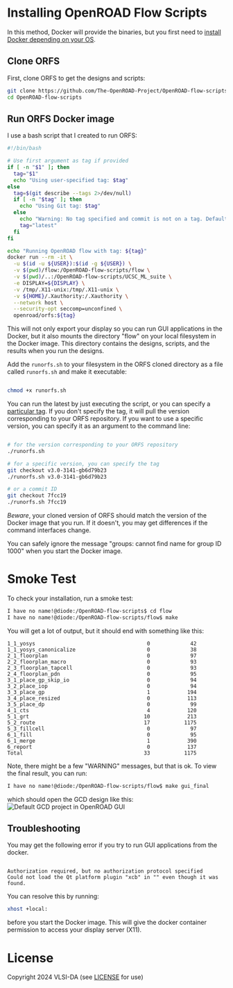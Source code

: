 # Installing OpenROAD Flow Scripts

In this method, Docker will provide the binaries, but you first need to [install
Docker depending on your OS](docker.md).

## Clone ORFS

First, clone ORFS to get the designs and scripts:

```bash
git clone https://github.com/The-OpenROAD-Project/OpenROAD-flow-scripts.git
cd OpenROAD-flow-scripts
```

## Run ORFS Docker image

I use a bash script that I created to run ORFS:

```bash
#!/bin/bash

# Use first argument as tag if provided
if [ -n "$1" ]; then
  tag="$1"
  echo "Using user-specified tag: $tag"
else
  tag=$(git describe --tags 2>/dev/null)
  if [ -n "$tag" ]; then
    echo "Using Git tag: $tag"
  else
    echo "Warning: No tag specified and commit is not on a tag. Defaulting to 'latest'."
    tag="latest"
  fi
fi

echo "Running OpenROAD flow with tag: ${tag}"
docker run --rm -it \
  -u $(id -u ${USER}):$(id -g ${USER}) \
  -v $(pwd)/flow:/OpenROAD-flow-scripts/flow \
  -v $(pwd)/..:/OpenROAD-flow-scripts/UCSC_ML_suite \
  -e DISPLAY=${DISPLAY} \
  -v /tmp/.X11-unix:/tmp/.X11-unix \
  -v ${HOME}/.Xauthority:/.Xauthority \
  --network host \
  --security-opt seccomp=unconfined \
  openroad/orfs:${tag}

```

This will not only export your display so you can run GUI applications in the Docker, but it also
mounts the directory "flow" on your local filesystem in the Docker image. This directory contains the
designs, scripts, and the results when you run the designs.

Add the ```runorfs.sh``` to your filesystem in the ORFS cloned directory as a
file called ```runorfs.sh``` and make it executable:

```bash

chmod +x runorfs.sh

```

You can run the latest by just executing the script, or you can specify a [particular tag](https://hub.docker.com/r/openroad/orfs/tags). If you
don't specify the tag, it will pull the version corresponding to your ORFS repository.
If you want to use a specific version, you can specify it as an argument to the command line:

```bash

# for the version corresponding to your ORFS repository
./runorfs.sh

# for a specific version, you can specify the tag
git checkout v3.0-3141-gb6d79b23
./runorfs.sh v3.0-3141-gb6d79b23

# or a commit ID
git checkout 7fcc19
./runorfs.sh 7fcc19

````

*Beware*, your cloned version of ORFS should match the version of the Docker image that you run. If it doesn't,
you may get differences if the command interfaces change.

You can safely ignore the message "groups: cannot find name for group ID 1000" when you start the Docker image.

# Smoke Test

To check your installation, run a smoke test:

```bash
I have no name!@diode:/OpenROAD-flow-scripts$ cd flow
I have no name!@diode:/OpenROAD-flow-scripts/flow$ make

```

You will get a lot of output, but it should end with something like this:

```
1_1_yosys                                    0             42
1_1_yosys_canonicalize                       0             38
2_1_floorplan                                0             97
2_2_floorplan_macro                          0             93
2_3_floorplan_tapcell                        0             93
2_4_floorplan_pdn                            0             95
3_1_place_gp_skip_io                         0             94
3_2_place_iop                                0             94
3_3_place_gp                                 1            194
3_4_place_resized                            0            113
3_5_place_dp                                 0             99
4_1_cts                                      4            120
5_1_grt                                     10            213
5_2_route                                   17           1175
5_3_fillcell                                 0             97
6_1_fill                                     0             95
6_1_merge                                    1            390
6_report                                     0            137
Total                                       33           1175
```

Note, there might be a few "WARNING" messages, but that is ok.
To view the final result, you can run:

```bash
I have no name!@diode:/OpenROAD-flow-scripts/flow$ make gui_final
```

which should open the GCD design like this:
![Default GCD project in OpenROAD GUI](orfs/orfs_gcd_gui.png)

## Troubleshooting

You may get the following error if you try to run GUI applications from the docker.

```

Authorization required, but no authorization protocol specified
Could not load the Qt platform plugin "xcb" in "" even though it was found.

```

You can resolve this by running:

```bash
xhost +local:
```

before you start the Docker image. This will give the docker container
permission to access your display server (X11).

# License

Copyright 2024 VLSI-DA (see [LICENSE](LICENSE) for use)
